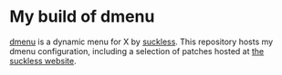 # My build of dmenu

[dmenu](https://dmenu.suckless.org/) is a dynamic menu for X by
[suckless](https://suckless.org).  This repository hosts my dmenu
configuration, including a selection of patches hosted at [the
suckless website](https://dmenu.suckless.org/patches/).
